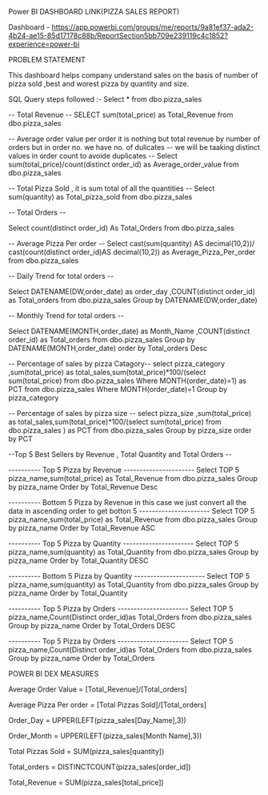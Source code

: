 Power BI DASHBOARD LINK(PIZZA SALES REPORT)

Dashboard - https://app.powerbi.com/groups/me/reports/9a81ef37-ada2-4b24-ae15-85d17178c88b/ReportSection5bb709e239119c4c1852?experience=power-bi

PROBLEM STATEMENT

This dashboard helps company understand sales on the basis of number of pizza sold ,best and worest pizza by quantity and size.

SQL Query steps followed :- Select * from dbo.pizza_sales

-- Total Revenue -- SELECT sum(total_price) as Total_Revenue from dbo.pizza_sales

-- Average order value per order it is nothing but total revenue by number of orders but in order no. we have no. of dulicates -- we will be taaking distinct values in order count to avoide duplicates -- Select sum(total_price)/count(distinct order_id) as Average_order_value from dbo.pizza_sales

-- Total Pizza Sold , it is sum total of all the quantities -- Select sum(quantity) as Total_pizza_sold from dbo.pizza_sales

-- Total Orders --

Select count(distinct order_id) As Total_Orders from dbo.pizza_sales

-- Average Pizza Per order -- Select cast(sum(quantity) AS decimal(10,2))/ cast(count(distinct order_id)AS decimal(10,2)) as Average_Pizza_Per_order from dbo.pizza_sales

-- Daily Trend for total orders --

Select DATENAME(DW,order_date) as order_day ,COUNT(distinct order_id) as Total_orders from dbo.pizza_sales Group by DATENAME(DW,order_date)

-- Monthly Trend for total orders --

Select DATENAME(MONTH,order_date) as Month_Name ,COUNT(distinct order_id) as Total_orders from dbo.pizza_sales Group by DATENAME(MONTH,order_date) order by Total_orders Desc

-- Percentage of sales by pizza Catagory-- select pizza_category ,sum(total_price) as total_sales,sum(total_price)*100/(select sum(total_price) from dbo.pizza_sales Where MONTH(order_date)=1) as PCT from dbo.pizza_sales Where MONTH(order_date)=1 Group by pizza_category

-- Percentage of sales by pizza size -- select pizza_size ,sum(total_price) as total_sales,sum(total_price)*100/(select sum(total_price) from dbo.pizza_sales ) as PCT from dbo.pizza_sales Group by pizza_size order by PCT

--Top 5 Best Sellers by Revenue , Total Quantity and Total Orders --

---------- Top 5 Pizza by Revenue ---------------------- Select TOP 5 pizza_name,sum(total_price) as Total_Revenue from dbo.pizza_sales Group by pizza_name Order by Total_Revenue Desc

---------- Bottom 5 Pizza by Revenue in this case we just convert all the data in ascending order to get botton 5 ---------------------- Select TOP 5 pizza_name,sum(total_price) as Total_Revenue from dbo.pizza_sales Group by pizza_name Order by Total_Revenue ASC

---------- Top 5 Pizza by Quantity ---------------------- Select TOP 5 pizza_name,sum(quantity) as Total_Quantity from dbo.pizza_sales Group by pizza_name Order by Total_Quantity DESC

---------- Bottom 5 Pizza by Quantity ---------------------- Select TOP 5 pizza_name,sum(quantity) as Total_Quantity from dbo.pizza_sales Group by pizza_name Order by Total_Quantity

---------- Top 5 Pizza by Orders ---------------------- Select TOP 5 pizza_name,Count(Distinct order_id)as Total_Orders from dbo.pizza_sales Group by pizza_name Order by Total_Orders DESC

---------- Top 5 Pizza by Orders ---------------------- Select TOP 5 pizza_name,Count(Distinct order_id)as Total_Orders from dbo.pizza_sales Group by pizza_name Order by Total_Orders

POWER BI DEX MEASURES

Average Order Value = [Total_Revenue]/[Total_orders]

Average Pizza Per order = [Total Pizzas Sold]/[Total_orders]

Order_Day = UPPER(LEFT(pizza_sales[Day_Name],3))

Order_Month = UPPER(LEFT(pizza_sales[Month Name],3))

Total Pizzas Sold = SUM(pizza_sales[quantity])

Total_orders = DISTINCTCOUNT(pizza_sales[order_id])

Total_Revenue = SUM(pizza_sales[total_price])
